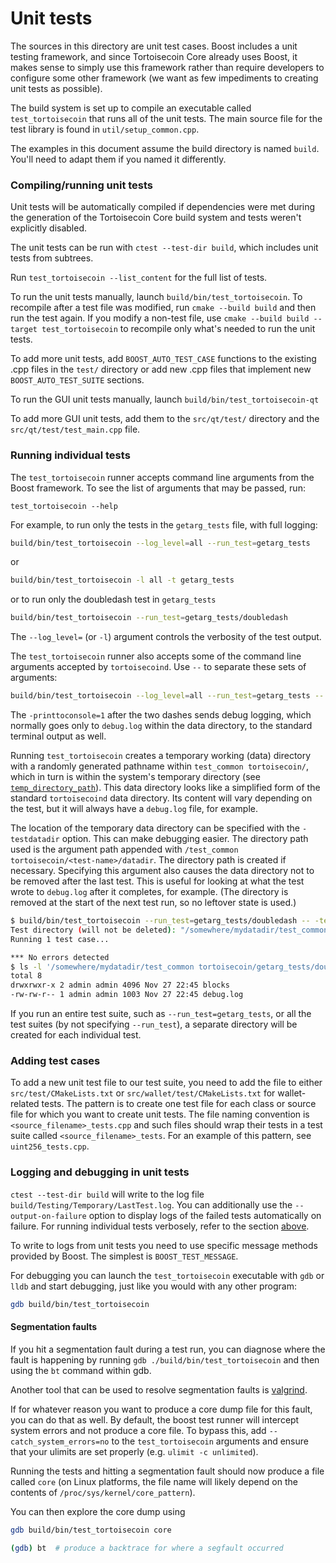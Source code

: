 # Unit tests

The sources in this directory are unit test cases. Boost includes a
unit testing framework, and since Tortoisecoin Core already uses Boost, it makes
sense to simply use this framework rather than require developers to
configure some other framework (we want as few impediments to creating
unit tests as possible).

The build system is set up to compile an executable called `test_tortoisecoin`
that runs all of the unit tests. The main source file for the test library is found in
`util/setup_common.cpp`.

The examples in this document assume the build directory is named
`build`. You'll need to adapt them if you named it differently.

### Compiling/running unit tests

Unit tests will be automatically compiled if dependencies were met
during the generation of the Tortoisecoin Core build system
and tests weren't explicitly disabled.

The unit tests can be run with `ctest --test-dir build`, which includes unit
tests from subtrees.

Run `test_tortoisecoin --list_content` for the full list of tests.

To run the unit tests manually, launch `build/bin/test_tortoisecoin`. To recompile
after a test file was modified, run `cmake --build build` and then run the test again. If you
modify a non-test file, use `cmake --build build --target test_tortoisecoin` to recompile only what's needed
to run the unit tests.

To add more unit tests, add `BOOST_AUTO_TEST_CASE` functions to the existing
.cpp files in the `test/` directory or add new .cpp files that
implement new `BOOST_AUTO_TEST_SUITE` sections.

To run the GUI unit tests manually, launch `build/bin/test_tortoisecoin-qt`

To add more GUI unit tests, add them to the `src/qt/test/` directory and
the `src/qt/test/test_main.cpp` file.

### Running individual tests

The `test_tortoisecoin` runner accepts command line arguments from the Boost
framework. To see the list of arguments that may be passed, run:

```
test_tortoisecoin --help
```

For example, to run only the tests in the `getarg_tests` file, with full logging:

```bash
build/bin/test_tortoisecoin --log_level=all --run_test=getarg_tests
```

or

```bash
build/bin/test_tortoisecoin -l all -t getarg_tests
```

or to run only the doubledash test in `getarg_tests`

```bash
build/bin/test_tortoisecoin --run_test=getarg_tests/doubledash
```

The `--log_level=` (or `-l`) argument controls the verbosity of the test output.

The `test_tortoisecoin` runner also accepts some of the command line arguments accepted by
`tortoisecoind`. Use `--` to separate these sets of arguments:

```bash
build/bin/test_tortoisecoin --log_level=all --run_test=getarg_tests -- -printtoconsole=1
```

The `-printtoconsole=1` after the two dashes sends debug logging, which
normally goes only to `debug.log` within the data directory, to the
standard terminal output as well.

Running `test_tortoisecoin` creates a temporary working (data) directory with a randomly
generated pathname within `test_common tortoisecoin/`, which in turn is within
the system's temporary directory (see
[`temp_directory_path`](https://en.cppreference.com/w/cpp/filesystem/temp_directory_path)).
This data directory looks like a simplified form of the standard `tortoisecoind` data
directory. Its content will vary depending on the test, but it will always
have a `debug.log` file, for example.

The location of the temporary data directory can be specified with the
`-testdatadir` option. This can make debugging easier. The directory
path used is the argument path appended with
`/test_common tortoisecoin/<test-name>/datadir`.
The directory path is created if necessary.
Specifying this argument also causes the data directory
not to be removed after the last test. This is useful for looking at
what the test wrote to `debug.log` after it completes, for example.
(The directory is removed at the start of the next test run,
so no leftover state is used.)

```bash
$ build/bin/test_tortoisecoin --run_test=getarg_tests/doubledash -- -testdatadir=/somewhere/mydatadir
Test directory (will not be deleted): "/somewhere/mydatadir/test_common tortoisecoin/getarg_tests/doubledash/datadir"
Running 1 test case...

*** No errors detected
$ ls -l '/somewhere/mydatadir/test_common tortoisecoin/getarg_tests/doubledash/datadir'
total 8
drwxrwxr-x 2 admin admin 4096 Nov 27 22:45 blocks
-rw-rw-r-- 1 admin admin 1003 Nov 27 22:45 debug.log
```

If you run an entire test suite, such as `--run_test=getarg_tests`, or all the test suites
(by not specifying `--run_test`), a separate directory
will be created for each individual test.

### Adding test cases

To add a new unit test file to our test suite, you need
to add the file to either `src/test/CMakeLists.txt` or
`src/wallet/test/CMakeLists.txt` for wallet-related tests. The pattern is to create
one test file for each class or source file for which you want to create
unit tests. The file naming convention is `<source_filename>_tests.cpp`
and such files should wrap their tests in a test suite
called `<source_filename>_tests`. For an example of this pattern,
see `uint256_tests.cpp`.

### Logging and debugging in unit tests

`ctest --test-dir build` will write to the log file `build/Testing/Temporary/LastTest.log`. You can
additionally use the `--output-on-failure` option to display logs of the failed tests automatically
on failure. For running individual tests verbosely, refer to the section
[above](#running-individual-tests).

To write to logs from unit tests you need to use specific message methods
provided by Boost. The simplest is `BOOST_TEST_MESSAGE`.

For debugging you can launch the `test_tortoisecoin` executable with `gdb` or `lldb` and
start debugging, just like you would with any other program:

```bash
gdb build/bin/test_tortoisecoin
```

#### Segmentation faults

If you hit a segmentation fault during a test run, you can diagnose where the fault
is happening by running `gdb ./build/bin/test_tortoisecoin` and then using the `bt` command
within gdb.

Another tool that can be used to resolve segmentation faults is
[valgrind](https://valgrind.org/).

If for whatever reason you want to produce a core dump file for this fault, you can do
that as well. By default, the boost test runner will intercept system errors and not
produce a core file. To bypass this, add `--catch_system_errors=no` to the
`test_tortoisecoin` arguments and ensure that your ulimits are set properly (e.g. `ulimit -c
unlimited`).

Running the tests and hitting a segmentation fault should now produce a file called `core`
(on Linux platforms, the file name will likely depend on the contents of
`/proc/sys/kernel/core_pattern`).

You can then explore the core dump using
```bash
gdb build/bin/test_tortoisecoin core

(gdb) bt  # produce a backtrace for where a segfault occurred
```
